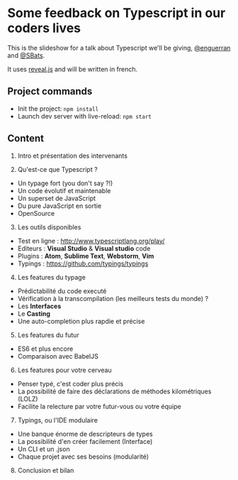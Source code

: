 # Some feedback on Typescript in our coders lives
This is the slideshow for a talk about Typescript we'll be giving, [@enguerran](https://github.com/enguerran) and [@SBats](https://github.com/SBats/).

It uses [reveal.js](https://github.com/hakimel/reveal.js) and will be written in french.

## Project commands
* Init the project: `npm install`
* Launch dev server with live-reload: `npm start`


## Content
1. Intro et présentation des intervenants

2. Qu'est-ce que Typescript ?
  * Un typage fort (you don't say ?!)
  * Un code évolutif et maintenable
  * Un superset de JavaScript
  * Du pure JavaScript en sortie
  * OpenSource

3. Les outils disponibles
  * Test en ligne : http://www.typescriptlang.org/play/
  * Editeurs : **Visual Studio** & **Visual studio** code
  * Plugins : **Atom**, **Sublime Text**, **Webstorm**, **Vim**
  * Typings : https://github.com/typings/typings

4. Les features du typage
  * Prédictabilité du code executé
  * Vérification à la transcompilation (les meilleurs tests du monde) ?
  * Les **Interfaces**
  * Le **Casting**
  * Une auto-completion plus rapdie et précise

5. Les features du futur
  * ES6 et plus encore
  * Comparaison avec BabelJS

6. Les features pour votre cerveau
  * Penser typé, c'est coder plus précis
  * La possibilité de faire des déclarations de méthodes kilométriques (LOLZ)
  * Facilite la relecture par votre futur-vous ou votre équipe

7. Typings, ou l'IDE modulaire
  * Une banque énorme de descripteurs de types
  * La possibilité d'en créer facilement (Interface)
  * Un CLI et un .json
  * Chaque projet avec ses besoins (modularité)

8. Conclusion et bilan
